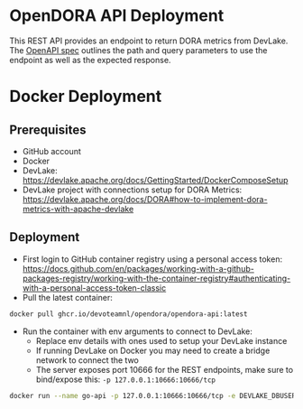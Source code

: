 # OpenDORA API Deployment

This REST API provides an endpoint to return DORA metrics from DevLake. The [OpenAPI spec](https://github.com/DevoteamNL/opendora/blob/main/dora-api-mock/src/main/resources/openapi.yaml) outlines the path and query parameters to use the endpoint as well as the expected response.

# Docker Deployment

## Prerequisites

- GitHub account
- Docker
- DevLake: https://devlake.apache.org/docs/GettingStarted/DockerComposeSetup
- DevLake project with connections setup for DORA Metrics: https://devlake.apache.org/docs/DORA#how-to-implement-dora-metrics-with-apache-devlake

## Deployment

- First login to GitHub container registry using a personal access token: https://docs.github.com/en/packages/working-with-a-github-packages-registry/working-with-the-container-registry#authenticating-with-a-personal-access-token-classic
- Pull the latest container:
```sh
docker pull ghcr.io/devoteamnl/opendora/opendora-api:latest
```
- Run the container with env arguments to connect to DevLake:
    - Replace env details with ones used to setup your DevLake instance
    - If running DevLake on Docker you may need to create a bridge network to connect the two
    - The server exposes port 10666 for the REST endpoints, make sure to bind/expose this: `-p 127.0.0.1:10666:10666/tcp`
```sh
docker run --name go-api -p 127.0.0.1:10666:10666/tcp -e DEVLAKE_DBUSER=merico -e DEVLAKE_DBPASS=merico -e DEVLAKE_DBADDRESS=localhost:3306 -e DEVLAKE_DBNAME=lake -d ghcr.io/devoteamnl/opendora/opendora-api:latest
```